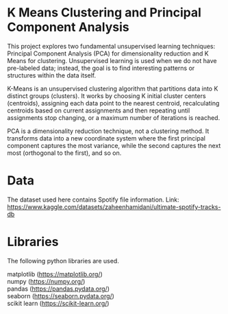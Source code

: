 # K Means Clustering and Principal Component Analysis

This project explores two fundamental unsupervised learning techniques: Principal Component Analysis (PCA) for dimensionality reduction and K Means for clustering. Unsupervised learning is used when we do not have pre-labeled data; instead, the goal is to find interesting patterns or structures within the data itself.

K-Means is an unsupervised clustering algorithm that partitions data into K distinct groups (clusters). It works by choosing K initial cluster centers (centroids), assigning each data point to the nearest centroid, recalculating centroids based on current assignments and then repeating until assignments stop changing, or a maximum number of iterations is reached.

PCA is a dimensionality reduction technique, not a clustering method. It transforms data into a new coordinate system where the first principal component captures the most variance, while the second captures the next most (orthogonal to the first), and so on.

# Data

The dataset used here contains Spotify file information. Link: https://www.kaggle.com/datasets/zaheenhamidani/ultimate-spotify-tracks-db

# Libraries
The following python libraries are used.

matplotlib (https://matplotlib.org/)  
numpy (https://numpy.org/)  
pandas (https://pandas.pydata.org/)  
seaborn (https://seaborn.pydata.org/)  
scikit learn (https://scikit-learn.org/)  
